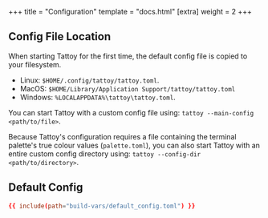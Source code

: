 +++
title = "Configuration"
template = "docs.html"
[extra]
weight = 2
+++

## Config File Location
When starting Tattoy for the first time, the default config file is copied to your filesystem.
  * Linux: `$HOME/.config/tattoy/tattoy.toml`.
  * MacOS: `$HOME/Library/Application Support/tattoy/tattoy.toml`
  * Windows: `%LOCALAPPDATA%\tattoy\tattoy.toml`.

You can start Tattoy with a custom config file using: `tattoy --main-config <path/to/file>`.

Because Tattoy's configuration requires a file containing the terminal palette's true colour values (`palette.toml`), you can also start Tattoy with an entire custom config directory using: `tattoy --config-dir <path/to/directory>`.



## Default Config

```toml
{{ include(path="build-vars/default_config.toml") }}
```
